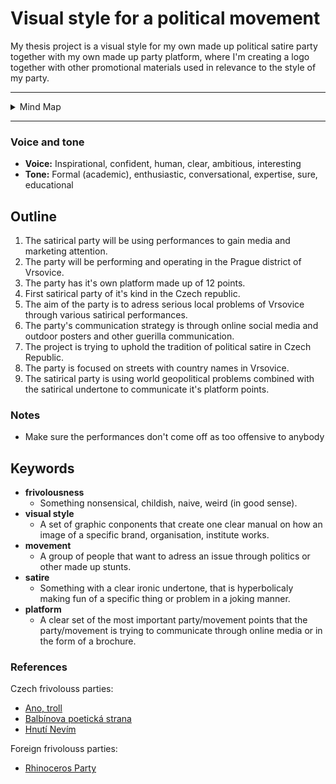 # Visual style for a political movement 

My thesis project is a visual style for my own made up political satire party together with my own made up party platform, where I'm creating a logo together with other promotional materials used in relevance to the style of my party. 

---

<details>
  <summary>Mind Map</summary>

![](thesis-mind-map.jpg)
</details>

---

### Voice and tone

- **Voice:** Inspirational, confident, human, clear, ambitious, interesting 
- **Tone:** Formal (academic), enthusiastic, conversational, expertise, sure, educational 

## Outline

1. The satirical party will be using performances to gain media and marketing attention.
2. The party will be performing and operating in the Prague district of Vrsovice.
3. The party has it's own platform made up of 12 points.
4. First satirical party of it's kind in the Czech republic.
5. The aim of the party is to adress serious local problems of Vrsovice through various satirical performances.
6. The party's communication strategy is through online social media and outdoor posters and other guerilla communication.
7. The project is trying to uphold the tradition of political satire in Czech Republic. 
8. The party is focused on streets with country names in Vrsovice.
9. The satirical party is using world geopolitical problems combined with the satirical undertone to communicate it's platform points. 

### Notes 

- Make sure the performances don't come off as too offensive to anybody

## Keywords

- **frivolousness**
  - Something nonsensical, childish, naive, weird (in good sense).
- **visual style**
  - A set of graphic conponents that create one clear manual on how an image of a specific brand, organisation, institute works.
- **movement**
  - A group of people that want to adress an issue through politics or other made up stunts.
- **satire**
  - Something with a clear ironic undertone, that is hyperbolicaly making fun of a specific thing or problem in a joking manner.
- **platform**
  - A clear set of the most important party/movement points that the party/movement is trying to communicate through online media or in the form of a brochure.

### References

Czech frivolouss parties: 

- [Ano, troll](https://vytrollime-europarlament.eu/)
- [Balbínova poetická strana](https://www.balbinka.cz/)
- [Hnutí Nevím](http://www.hnuti-nevim.cz/)

Foreign frivolouss parties:

- [Rhinoceros Party](https://www.partyrhino.ca/en/)
